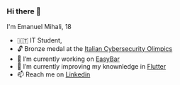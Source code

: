 ### Hi there 👋

I'm Emanuel Mihali, 18

- 🇮🇹 IT Student,
- 🔓 Bronze medal at the [Italian Cybersecurity Olimpics](https://olicyber.it/edizioni/2022)
- 🔭 I’m currently working on [EasyBar](https://www.instagram.com/easybar.itsos/)
- 🌱 I’m currently improving my knownledge in [Flutter](https://flutter.dev)
- 📫 Reach me on [Linkedin](https://www.linkedin.com/in/emanuel-mihali/)
